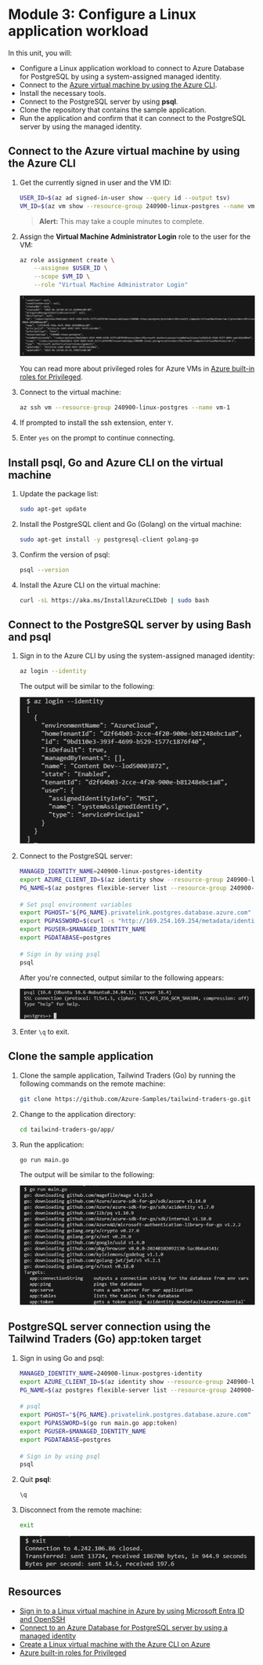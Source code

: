 # Module 3: Configure a Linux application workload​

In this unit, you will:

- Configure a Linux application workload to connect to Azure Database for PostgreSQL by using a system-assigned managed identity.
- Connect to the [Azure virtual machine by using the Azure CLI][docs-url-1].
- Install the necessary tools.
- Connect to the PostgreSQL server by using **psql**.
- Clone the repository that contains the sample application.
- Run the application and confirm that it can connect to the PostgreSQL server by using the managed identity.

## Connect to the Azure virtual machine by using the Azure CLI

1. Get the currently signed in user and the VM ID:

    ```bash
    USER_ID=$(az ad signed-in-user show --query id --output tsv)
    VM_ID=$(az vm show --resource-group 240900-linux-postgres --name vm-1 --query id --output tsv)
    ```

    >**Alert:** This may take a couple minutes to complete.

1. Assign the **Virtual Machine Administrator Login** role to the user for the VM:

    ```bash
    az role assignment create \
        --assignee $USER_ID \
        --scope $VM_ID \
        --role "Virtual Machine Administrator Login"
    ```

    ![Add Azure role assignment](./media/az-role-assignment.png)

    You can read more about privileged roles for Azure VMs in [Azure built-in roles for Privileged][docs-url-2].

1. Connect to the virtual machine:

    ```bash
    az ssh vm --resource-group 240900-linux-postgres --name vm-1
    ```

1. If prompted to install the ssh extension, enter `Y`.

1. Enter `yes` on the prompt to continue connecting.

## Install psql, Go and Azure CLI on the virtual machine

1. Update the package list:

    ```bash
    sudo apt-get update
    ```

1. Install the PostgreSQL client and Go (Golang) on the virtual machine:

    ```bash
    sudo apt-get install -y postgresql-client golang-go
    ```

1. Confirm the version of psql:

    ```bash
    psql --version
    ```

1. Install the Azure CLI on the virtual machine:

    ```bash
    curl -sL https://aka.ms/InstallAzureCLIDeb | sudo bash
    ```

## Connect to the PostgreSQL server by using Bash and psql

1. Sign in to the Azure CLI by using the system-assigned managed identity:

    ```bash
    az login --identity
    ```

    The output will be similar to the following:

    ![az login managed identity](./media/az-login-identity.png)

1. Connect to the PostgreSQL server:

    ```bash
    MANAGED_IDENTITY_NAME=240900-linux-postgres-identity
    export AZURE_CLIENT_ID=$(az identity show --resource-group 240900-linux-postgres --name $MANAGED_IDENTITY_NAME --query "clientId" -o tsv)
    PG_NAME=$(az postgres flexible-server list --resource-group 240900-linux-postgres --query "[0].name" -o tsv)

    # Set psql environment variables
    export PGHOST="${PG_NAME}.privatelink.postgres.database.azure.com"
    export PGPASSWORD=$(curl -s "http://169.254.169.254/metadata/identity/oauth2/token?api-version=2018-02-01&resource=https%3A%2F%2Fossrdbms-aad.database.windows.net&client_id=${AZURE_CLIENT_ID}" -H Metadata:true | jq -r .access_token)
    export PGUSER=$MANAGED_IDENTITY_NAME
    export PGDATABASE=postgres

    # Sign in by using psql
    psql
    ```

    After you're connected, output similar to the following appears:

    ![Sign in to psql](./media/psql-sign-in.png)

1. Enter `\q` to exit.

## Clone the sample application

1. Clone the sample application, Tailwind Traders (Go) by running the following commands on the remote machine:

    ```bash
    git clone https://github.com/Azure-Samples/tailwind-traders-go.git
    ```

1. Change to the application directory:

    ```bash
    cd tailwind-traders-go/app/
    ```

1. Run the application:

    ```bash
    go run main.go
    ```

    The output will be similar to the following:

    ![Go run main.go](./media/go-run-main.png)

## PostgreSQL server connection using the Tailwind Traders (Go) app:token target

1. Sign in using Go and psql:

    ```bash
    MANAGED_IDENTITY_NAME=240900-linux-postgres-identity
    export AZURE_CLIENT_ID=$(az identity show --resource-group 240900-linux-postgres --name $MANAGED_IDENTITY_NAME --query "clientId" -o tsv)
    PG_NAME=$(az postgres flexible-server list --resource-group 240900-linux-postgres --query "[0].name" -o tsv)

    # psql
    export PGHOST="${PG_NAME}.privatelink.postgres.database.azure.com"
    export PGPASSWORD=$(go run main.go app:token)
    export PGUSER=$MANAGED_IDENTITY_NAME
    export PGDATABASE=postgres

    # Sign in by using psql
    psql
    ```

1. Quit **psql**:

    ```bash
    \q
    ```

1. Disconnect from the remote machine:

    ```bash
    exit
    ```

    ![Exit remote machine](./media/exit-remote-machine.png)

## Resources

- [Sign in to a Linux virtual machine in Azure by using Microsoft Entra ID and OpenSSH][docs-url-3]
- [Connect to an Azure Database for PostgreSQL server by using a managed identity][docs-url-4]
- [Create a Linux virtual machine with the Azure CLI on Azure][docs-url-1]
- [Azure built-in roles for Privileged][docs-url-2]

[docs-alt-1]: /azure/virtual-machines/linux/quick-create-cli
[docs-url-1]: https://learn.microsoft.com/azure/virtual-machines/linux/quick-create-cli
[docs-alt-2]: /azure/role-based-access-control/built-in-roles/privileged#role-based-access-control-administrator
[docs-url-2]: https://learn.microsoft.com/azure/role-based-access-control/built-in-roles/privileged#role-based-access-control-administrator
[docs-alt-3]: /entra/identity/devices/howto-vm-sign-in-azure-ad-linux
[docs-url-3]: https://learn.microsoft.com/entra/identity/devices/howto-vm-sign-in-azure-ad-linux
[docs-alt-4]: /azure/postgresql/single-server/how-to-connect-with-managed-identity
[docs-url-4]: https://learn.microsoft.com/azure/postgresql/single-server/how-to-connect-with-managed-identity
